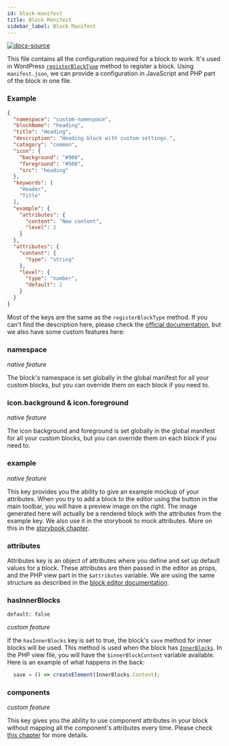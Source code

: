 ```yaml
---
id: block-manifest
title: Block Manifest
sidebar_label: Block Manifest
---
```


[![docs-source](https://img.shields.io/badge/source-eigthshift--frontend--libs-yellow?style=for-the-badge&logo=javascript&labelColor=2a2a2a)](https://github.com/infinum/eightshift-frontend-libs/tree/develop/blocks/init/src/blocks/)


This file contains all the configuration required for a block to work. It's used in WordPress [`registerBlockType`](https://developer.wordpress.org/block-editor/developers/block-api/block-registration/) method to register a block. Using `manifest.json`, we can provide a configuration in JavaScript and PHP part of the block in one file.

### Example

```json
{
  "namespace": "custom-namespace",
  "blockName": "heading",
  "title": "Heading",
  "description": "Heading block with custom settings.",
  "category": "common",
  "icon": {
    "background": "#900",
    "foreground": "#500",
    "src": "heading"
  },
  "keywords": [
    "Header",
    "Title"
  ],
  "example": {
    "attributes": {
      "content": "New content",
      "level": 2
    }
  },
  "attributes": {
    "content": {
      "type": "string"
    },
    "level": {
      "type": "number",
      "default": 2
    }
  }
}
```

Most of the keys are the same as the `registerBlockType` method. If you can't find the description here, please check the [official documentation](https://developer.wordpress.org/block-editor/developers/block-api/block-registration/), but we also have some custom features here:

### namespace

*native feature*

The block's namespace is set globally in the global manifest for all your custom blocks, but you can override them on each block if you need to.

### icon.background & icon.foreground

*native feature*

The icon background and foreground is set globally in the global manifest for all your custom blocks, but you can override them on each block if you need to.

### example

*native feature*

This key provides you the ability to give an example mockup of your attributes. When you try to add a block to the editor using the button in the main toolbar, you will have a preview image on the right. The image generated here will actually be a rendered block with the attributes from the example key. We also use it in the storybook to mock attributes. More on this in the [storybook chapter](blocks-storybook).

### attributes
Attributes key is an object of attributes where you define and set up default values for a block. These attributes are then passed in the editor as props, and the PHP view part in the `$attributes` variable.
We are using the same structure as described in the [block editor documentation](https://developer.wordpress.org/block-editor/developers/block-api/block-attributes/).

### hasInnerBlocks
`default: false`

*custom feature*

If the `hasInnerBlocks` key is set to true, the block's `save` method for inner blocks will be used. This method is used when the block has [`InnerBlocks`](https://github.com/WordPress/gutenberg/tree/master/packages/block-editor/src/components/inner-blocks). In the PHP view file, you will have the `$innerBlockContent` variable available. Here is an example of what happens in the back:

```js
  save = () => createElement(InnerBlocks.Content);
```

### components

*custom feature*

This key gives you the ability to use component attributes in your block without mapping all the component's attributes every time. Please check [this chapter](blocks-component-in-block) for more details.
